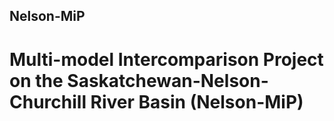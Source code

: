 ## Nelson-MiP
# Multi-model Intercomparison Project on the Saskatchewan-Nelson-Churchill River Basin (Nelson-MiP) 
